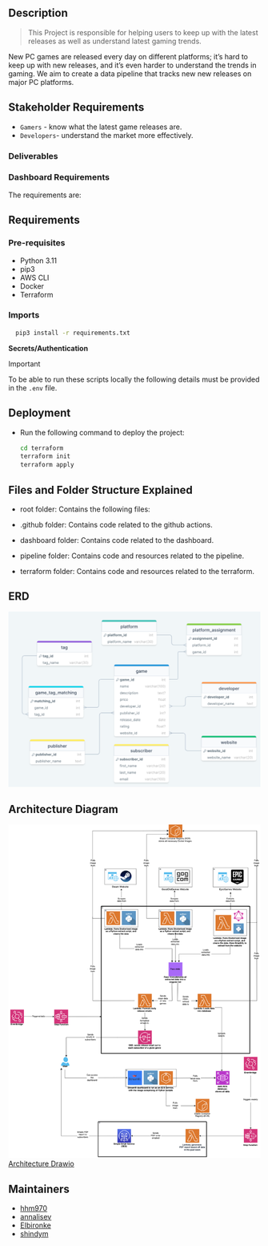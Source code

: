 ## Description

> This Project is responsible for helping users to keep up with the latest releases as well as understand latest gaming trends.

New PC games are released every day on different platforms; it’s hard to keep up with new releases, and it’s even harder to understand the trends in gaming. We aim to create a data pipeline that tracks new new releases on major PC platforms.  


## Stakeholder Requirements
- `Gamers` - know what the latest game releases are.
- `Developers`- understand the market more effectively.

### Deliverables


### Dashboard Requirements

The requirements are:


## Requirements

### Pre-requisites

- Python 3.11
- pip3
- AWS CLI
- Docker
- Terraform

### Imports

 ```sh
   pip3 install -r requirements.txt
   ```

**Secrets/Authentication**
> [!IMPORTANT]  
> To be able to run these scripts locally the following details must be provided in the `.env` file.



## Deployment

- Run the following command to deploy the project:
  ```sh
  cd terraform
  terraform init
  terraform apply
  ```

## Files and Folder Structure Explained

- root folder: Contains the following files:

- .github folder: Contains code related to the github actions.
- dashboard folder: Contains code related to the dashboard.

- pipeline folder: Contains code and resources related to the pipeline.

- terraform folder: Contains code and resources related to the terraform.


## ERD
![ERD Diagram](<diagrams/ERD diagram.png>)

## Architecture Diagram
![Architecture Diagram](<diagrams/game-tracker.drawio.png>)
[Architecture Drawio](https://drive.google.com/file/d/1eyiUtG28TyXLwHTw9276TIMAXI4Pgwh3/view?usp=sharing)



## Maintainers

* [hhm970](https://github.com/hhm970)
* [annalisev](https://github.com/annalisev)
* [EIbironke](https://github.com/EIbironke)
* [shindym](https://github.com/shindym)

